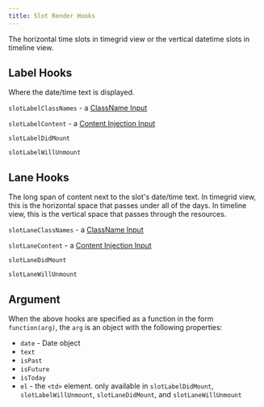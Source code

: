 ```yaml
---
title: Slot Render Hooks
---
```


The horizontal time slots in timegrid view or the vertical datetime slots in timeline view.


## Label Hooks

Where the date/time text is displayed.

`slotLabelClassNames` - a [ClassName Input](classname-input)

`slotLabelContent` - a [Content Injection Input](content-injection)

`slotLabelDidMount`

`slotLabelWillUnmount`


## Lane Hooks

The long span of content next to the slot's date/time text. In timegrid view, this is the horizontal space that passes under all of the days. In timeline view, this is the vertical space that passes through the resources.

`slotLaneClassNames` - a [ClassName Input](classname-input)

`slotLaneContent` - a [Content Injection Input](content-injection)

`slotLaneDidMount`

`slotLaneWillUnmount`


## Argument

When the above hooks are specified as a function in the form `function(arg)`, the `arg` is an object with the following properties:

- `date` - Date object
- `text`
- `isPast`
- `isFuture`
- `isToday`
- `el` - the `<td>` element. only available in `slotLabelDidMount`, `slotLabelWillUnmount`, `slotLaneDidMount`, and `slotLaneWillUnmount`

